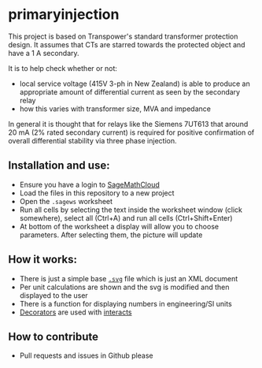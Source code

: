 # primaryinjection

This project is based on Transpower's standard transformer protection design. It assumes that CTs are starred towards the protected object and have a 1 A secondary.

It is to help check whether or not:
* local service voltage (415V 3-ph in New Zealand) is able to produce an appropriate amount of differential current as seen by the secondary relay
* how this varies with transformer size, MVA and impedance

In general it is thought that for relays like the Siemens 7UT613 that around 20 mA (2% rated secondary current) is required for positive confirmation of overall differential stability via three phase injection.

## Installation and use:

* Ensure you have a login to [SageMathCloud](https://cloud.sagemath.com)
* Load the files in this repository to a new project
* Open the ```.sagews``` worksheet
* Run all cells by selecting the text inside the worksheet window (click somewhere), select all (Ctrl+A) and run all cells (Ctrl+Shift+Enter)
* At bottom of the worksheet a display will allow you to choose parameters. After selecting them, the picture will update

## How it works:
* There is just a simple base [```.svg```](https://en.wikipedia.org/wiki/Scalable_Vector_Graphics) file which is just an XML document
* Per unit calculations are shown and the svg is modified and then displayed to the user
* There is a function for displaying numbers in engineering/SI units
* [Decorators](http://simeonfranklin.com/blog/2012/jul/1/python-decorators-in-12-steps/) are used with [interacts](http://doc.sagemath.org/html/en/prep/Quickstarts/Interact.html)

## How to contribute
* Pull requests and issues in Github please